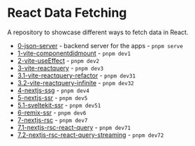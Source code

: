 # React Data Fetching

A repository to showcase different ways to fetch data in React.

- [0-json-server](./apps/0-json-server) - backend server for the apps - `pnpm serve`
- [1-vite-componentdidmount](./apps/1-vite-componentdidmount/) - `pnpm dev1`
- [2-vite-useEffect](./apps/2-vite-useEffect/) - `pnpm dev2`
- [3-vite-reactquery](./apps/3-vite-reactquery/) - `pnpm dev3`
- [3.1-vite-reactquery-refactor](./apps/3.1-vite-reactquery-refactor/) - `pnpm dev31`
- [3.2-vite-reactquery-infinite](./apps/3.2-vite-reactquery-infinite/) - `pnpm dev32`
- [4-nextjs-ssg](./apps/4-nextjs-ssg/) - `pnpm dev4`
- [5-nextjs-ssr](./apps/5-nextjs-ssr/) - `pnpm dev5`
- [5.1-sveltekit-ssr](./apps/5.1-sveltekit-ssr/) - `pnpm dev51`
- [6-remix-ssr](./apps/6-remix-ssr/) - `pnpm dev6`
- [7-nextjs-rsc](./apps/7-nextjs-rsc/) - `pnpm dev7`
- [7.1-nextjs-rsc-react-query](./apps/7.1-nextjs-rsc-react-query/) - `pnpm dev71`
- [7.2-nextjs-rsc-react-query-streaming](./apps/7.2-nextjs-rsc-react-query-streaming/) - `pnpm dev72`
